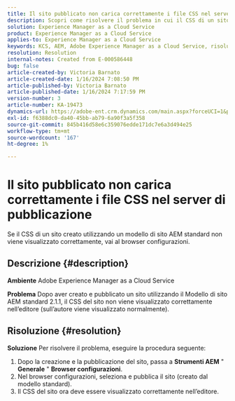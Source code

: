 ```yaml
---
title: Il sito pubblicato non carica correttamente i file CSS nel server di pubblicazione
description: Scopri come risolvere il problema in cui il CSS di un sito pubblicato non viene caricato correttamente.
solution: Experience Manager as a Cloud Service
product: Experience Manager as a Cloud Service
applies-to: Experience Manager as a Cloud Service
keywords: KCS, AEM, Adobe Experience Manager as a Cloud Service, risoluzione dei problemi, sito pubblicato, non caricamento CSS, editore
resolution: Resolution
internal-notes: Created from E-000586448
bug: false
article-created-by: Victoria Barnato
article-created-date: 1/16/2024 7:08:50 PM
article-published-by: Victoria Barnato
article-published-date: 1/16/2024 7:17:59 PM
version-number: 3
article-number: KA-19473
dynamics-url: https://adobe-ent.crm.dynamics.com/main.aspx?forceUCI=1&pagetype=entityrecord&etn=knowledgearticle&id=114ceba7-a2b4-ee11-a569-6045bd006704
exl-id: f6388dc0-da40-45bb-ab79-6a90f3a5f358
source-git-commit: 845b416d58e6c359076edde171dc7e6a3d494e25
workflow-type: tm+mt
source-wordcount: '167'
ht-degree: 1%

---
```


# Il sito pubblicato non carica correttamente i file CSS nel server di pubblicazione


Se il CSS di un sito creato utilizzando un modello di sito AEM standard non viene visualizzato correttamente, vai al browser configurazioni.

## Descrizione {#description}


<b>Ambiente</b>
Adobe Experience Manager as a Cloud Service

<b>Problema</b>
Dopo aver creato e pubblicato un sito utilizzando il Modello di sito AEM standard 2.1.1, il CSS del sito non viene visualizzato correttamente nell’editore (sull’autore viene visualizzato normalmente).


## Risoluzione {#resolution}


<b>Soluzione</b>
Per risolvere il problema, eseguire la procedura seguente:

1. Dopo la creazione e la pubblicazione del sito, passa a <b>Strumenti AEM</b> &quot; <b>Generale</b> &quot; <b>Browser configurazioni</b>.
2. Nel browser configurazioni, seleziona e pubblica il sito (creato dal modello standard).
3. Il CSS del sito ora deve essere visualizzato correttamente nell’editore.
